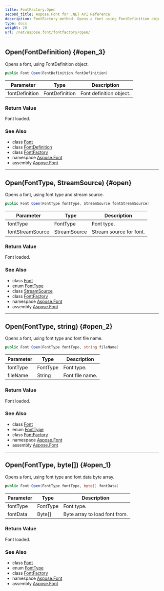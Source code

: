 ```yaml
---
title: FontFactory.Open
second_title: Aspose.Font for .NET API Reference
description: FontFactory method. Opens a font using FontDefinition object
type: docs
weight: 20
url: /net/aspose.font/fontfactory/open/
---
```

## Open(FontDefinition) {#open_3}

Opens a font, using FontDefinition object.

```csharp
public Font Open(FontDefinition fontDefinition)
```

| Parameter | Type | Description |
| --- | --- | --- |
| fontDefinition | FontDefinition | Font definition object. |

### Return Value

Font loaded.

### See Also

* class [Font](../../font/)
* class [FontDefinition](../../../aspose.font.sources/fontdefinition/)
* class [FontFactory](../)
* namespace [Aspose.Font](../../fontfactory/)
* assembly [Aspose.Font](../../../)

---

## Open(FontType, StreamSource) {#open}

Opens a font, using font type and stream source.

```csharp
public Font Open(FontType fontType, StreamSource fontStreamSource)
```

| Parameter | Type | Description |
| --- | --- | --- |
| fontType | FontType | Font type. |
| fontStreamSource | StreamSource | Stream source for font. |

### Return Value

Font loaded.

### See Also

* class [Font](../../font/)
* enum [FontType](../../fonttype/)
* class [StreamSource](../../../aspose.font.sources/streamsource/)
* class [FontFactory](../)
* namespace [Aspose.Font](../../fontfactory/)
* assembly [Aspose.Font](../../../)

---

## Open(FontType, string) {#open_2}

Opens a font, using font type and font file name.

```csharp
public Font Open(FontType fontType, string fileName)
```

| Parameter | Type | Description |
| --- | --- | --- |
| fontType | FontType | Font type. |
| fileName | String | Font file name. |

### Return Value

Font loaded.

### See Also

* class [Font](../../font/)
* enum [FontType](../../fonttype/)
* class [FontFactory](../)
* namespace [Aspose.Font](../../fontfactory/)
* assembly [Aspose.Font](../../../)

---

## Open(FontType, byte[]) {#open_1}

Opens a font, using font type and font data byte array.

```csharp
public Font Open(FontType fontType, byte[] fontData)
```

| Parameter | Type | Description |
| --- | --- | --- |
| fontType | FontType | Font type. |
| fontData | Byte[] | Byte array to load font from. |

### Return Value

Font loaded.

### See Also

* class [Font](../../font/)
* enum [FontType](../../fonttype/)
* class [FontFactory](../)
* namespace [Aspose.Font](../../fontfactory/)
* assembly [Aspose.Font](../../../)


